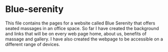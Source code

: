 # Blue-serenity
This file contains the pages for a website called Blue Serenity that offers seated massages in an office space. 
So far I have created the background and links that will be on every web page home, about us, benefits of massage and gallery.
I have also created the webpage to be accessible on a different range of devices.
